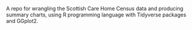 A repo for wrangling the Scottish Care Home Census data and producing summary charts, using R programming language with Tidyverse packages and GGplot2.
